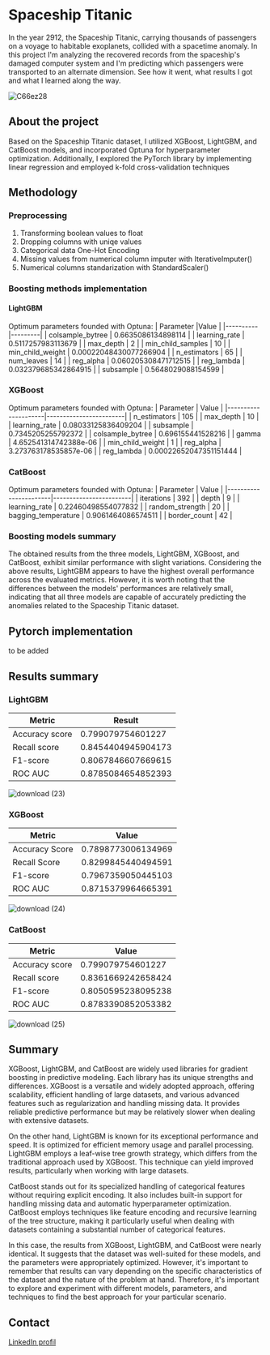 # Spaceship Titanic
In the year 2912, the Spaceship Titanic, carrying thousands of passengers on a voyage to habitable exoplanets, collided with a spacetime anomaly. In this project I'm analyzing the recovered records from the spaceship's damaged computer system and I'm predicting which passengers were transported to an alternate dimension. See how it went, what results I got and what I learned along the way.

![C66ez28](https://github.com/CodecoolGlobal/spaceship-titanic-python-IzabelMatusiewicz/assets/101067795/e4f359e2-b842-4e20-b659-775391534055)

## About the project
Based on the Spaceship Titanic dataset, I utilized XGBoost, LightGBM, and CatBoost models, and incorporated Optuna for hyperparameter optimization. Additionally, I explored the PyTorch library by implementing linear regression and employed k-fold cross-validation techniques

## Methodology
### Preprocessing
1. Transforming boolean values to float
2. Dropping columns with uniqe values 
3. Categorical data One-Hot Encoding
4. Missing values from numerical column imputer with IterativeImputer()
5. Numerical columns standarization with StandardScaler()

### Boosting methods implementation
#### LightGBM
Optimum parameters founded with Optuna:
| Parameter |Value |
|----------|---------|
| colsample_bytree | 0.6635086134898114 |
| learning_rate | 0.5117257983113679 |
| max_depth | 2 |
| min_child_samples | 10 |
| min_child_weight | 0.00022048430077266904 |
| n_estimators | 65 |
| num_leaves | 14 |
| reg_alpha | 0.060205308471712515 |
| reg_lambda | 0.032379685342864915 |
| subsample | 0.5648029088154599 |

### XGBoost
Optimum parameters founded with Optuna:
| Parameter           | Value                  |
|---------------------|------------------------|
| n_estimators        | 105                    |
| max_depth           | 10                     |
| learning_rate       | 0.08033125836409204    |
| subsample           | 0.7345205255792372     |
| colsample_bytree    | 0.696155441528216      |
| gamma               | 4.652541314742388e-06  |
| min_child_weight    | 1                      |
| reg_alpha           | 3.273763178535857e-06  |
| reg_lambda          | 0.00022652047351151444 |

### CatBoost
Optimum parameters founded with Optuna:
| Parameter             | Value                  |
|-----------------------|------------------------|
| iterations            | 392                    |
| depth                 | 9                      |
| learning_rate         | 0.22460498554077832    |
| random_strength       | 20                     |
| bagging_temperature   | 0.9061464086574511     |
| border_count          | 42                     |


### Boosting models summary
The obtained results from the three models, LightGBM, XGBoost, and CatBoost, exhibit similar performance with slight variations. Considering the above results, LightGBM appears to have the highest overall performance across the evaluated metrics. However, it is worth noting that the differences between the models' performances are relatively small, indicating that all three models are capable of accurately predicting the anomalies related to the Spaceship Titanic dataset.

## Pytorch implementation
to be added

## Results summary
### LightGBM
| Metric         | Result            |
|-----------------|---------------------|
| Accuracy score  | 0.799079754601227   |
| Recall score    | 0.8454404945904173  |
| F1-score        | 0.8067846607669615  |
| ROC AUC         | 0.8785084654852393  |

![download (23)](https://github.com/CodecoolGlobal/spaceship-titanic-python-IzabelMatusiewicz/assets/101067795/b6d4fd1b-8452-41ff-9b99-00831601ea8d)

### XGBoost
| Metric          | Value                    |
|-----------------|--------------------------|
| Accuracy Score  | 0.7898773006134969       |
| Recall Score    | 0.8299845440494591       |
| F1-score        | 0.7967359050445103       |
| ROC AUC         | 0.8715379964665391       |

![download (24)](https://github.com/CodecoolGlobal/spaceship-titanic-python-IzabelMatusiewicz/assets/101067795/6a2527d5-0f8c-4c5f-8453-0ded62018e95)

### CatBoost

| Metric         | Value                |
|----------------|----------------------|
| Accuracy score | 0.799079754601227    |
| Recall score   | 0.8361669242658424   |
| F1-score       | 0.8050595238095238   |
| ROC AUC        | 0.8783390852053382   |

![download (25)](https://github.com/CodecoolGlobal/spaceship-titanic-python-IzabelMatusiewicz/assets/101067795/f668cda5-3bdb-46c3-ad0c-b791002acb03)


## Summary

XGBoost, LightGBM, and CatBoost are widely used libraries for gradient boosting in predictive modeling. Each library has its unique strengths and differences. XGBoost is a versatile and widely adopted approach, offering scalability, efficient handling of large datasets, and various advanced features such as regularization and handling missing data. It provides reliable predictive performance but may be relatively slower when dealing with extensive datasets.

On the other hand, LightGBM is known for its exceptional performance and speed. It is optimized for efficient memory usage and parallel processing. LightGBM employs a leaf-wise tree growth strategy, which differs from the traditional approach used by XGBoost. This technique can yield improved results, particularly when working with large datasets.

CatBoost stands out for its specialized handling of categorical features without requiring explicit encoding. It also includes built-in support for handling missing data and automatic hyperparameter optimization. CatBoost employs techniques like feature encoding and recursive learning of the tree structure, making it particularly useful when dealing with datasets containing a substantial number of categorical features.

In this case, the results from XGBoost, LightGBM, and CatBoost were nearly identical. It suggests that the dataset was well-suited for these models, and the parameters were appropriately optimized. However, it's important to remember that results can vary depending on the specific characteristics of the dataset and the nature of the problem at hand. Therefore, it's important to explore and experiment with different models, parameters, and techniques to find the best approach for your particular scenario.

## Contact
[LinkedIn profil](https://www.linkedin.com/in/izabela-matusiewicz/)
